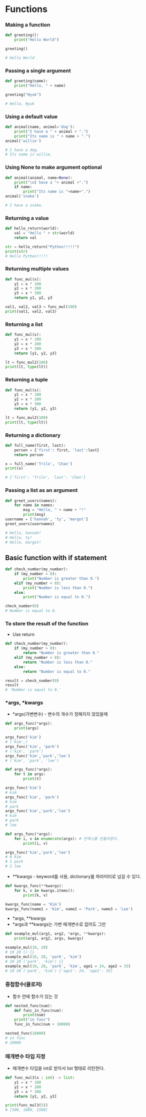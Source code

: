 # Functions

### Making a function
```python
def greeting():
    print("Hello World")

greeting()

# Hello World
```

### Passing a single argument
```python
def greeting(name):
    print("Hello, " + name)

greeting("Hyuk")

# Hello, Hyuk
```

### Using a default value
```python
def animal(name, animal='dog'):
    print("I have a " + animal + ".")
    print("Its name is " + name + ".")
animal('willie')

# I have a dog.
# Its name is willie.
```

### Using None to make argument optional
```python
def animal(animal, name=None):
    print("\nI have a "+ animal +".")
    if name:
        print("Its name is "+name+".")
animal('snake')

# I have a snake.
```

### Returning a value
```python
def hello_return(world):
    val = "Hello " + str(world)
    return val

str = hello_return("Python!!!!!")
print(str)
# Hello Python!!!!!
```

### Returning multiple values
```python
def func_mul(x):
    y1 = x * 100
    y2 = x * 200
    y3 = x * 300
    return y1, y2, y3

val1, val2, val3 = func_mul(100)
print(val1, val2, val3)
```

### Returning a list
```python
def func_mul(x):
    y1 = x * 100
    y2 = x * 200
    y3 = x * 300
    return [y1, y2, y3]

lt = func_mul2(100)
print(lt, type(lt))
```

### Returning a tuple
```python
def func_mul(x):
    y1 = x * 100
    y2 = x * 200
    y3 = x * 300
    return (y1, y2, y3)

lt = func_mul2(100)
print(lt, type(lt))
```

### Returning a dictionary
```python
def full_name(first, last):
    person = {'first': first, 'last':last}
    return person

x = full_name('Trilo', 'Chan')
print(x)

# {'first': 'Trilo', 'last': 'Chan'}
```

### Passing a list as an argument
```python
def greet_users(names):
    for name in names:
        msg = "Hello, " + name + "!"
        print(msg)
username = ['hannah', 'ty', 'margot']
greet_users(usernames)

# Hello, hannah!
# Hello, ty!
# Hello, margot!
```

## Basic function with if statement
```python
def check_number(my_number):
    if (my_number > 0):
        print("Number is greater than 0.")
    elif (my_number < 0):
        print("Number is less than 0.")
    else:
        print("Number is equal to 0.")

check_number(0)
# Number is equal to 0.
```
### To store the result of the function
* Use return
```python
def check_number(my_number):
    if (my_number > 0):
        return "Number is greater than 0."
    elif (my_number < 0):
        return "Number is less than 0."
    else:
        return "Number is equal to 0."

result = check_number(0)
result
# 'Number is equal to 0.'
```

### *args, *kwargs
* *args(가변변수) - 변수의 개수가 정해지지 않았을때
```python
def args_func(*args):
    print(args)

args_func('kim')
# ('kim',)
args_func('kim', 'park')
# ('kim', 'park')
args_func('kim','park','lee')
# ('kim', 'park', 'lee')
```

```python
def args_func(*args):
    for t in args:
        print(t)

args_func('kim')
# kim
args_func('kim', 'park')
# kim
# park
args_func('kim','park','lee')
# kim
# park
# lee
```

```python
def args_func(*args):
    for i, v in enumerate(args): # 인덱스를 만들어준다.
        print(i, v)

args_func('kim','park','lee')
# 0 kim
# 1 park
# 2 lee
```

* **kwargs - keyword를 사용, dictionary를 파라미터로 넘길 수 있다.
```python
def kwargs_func(**kwargs):
    for k, v in kwargs.items():
        print(k, v)

kwargs_func(name = 'Kim')
kwargs_func(name1 = 'Kim', name2 = 'Park', name3 = 'Lee')
```

* *args, **kwargs
* *args과 **kwargs는 가변 매개변수로 없어도 그만
```python
def example_mul(arg1, arg2, *args, **kwargs):
    print(arg1, arg2, args, kwargs)

example_mul(10, 20)
# 10 20 () {}
example_mul(10, 20, 'park', 'kim')
# 10 20 ('park', 'kim') {}
example_mul(10, 20, 'park', 'kim', age1 = 24, age2 = 35)
# 10 20 ('park', 'kim') {'age1': 24, 'age2': 35}
```

### 중첩함수(클로저)
* 함수 안에 함수가 있는 것
```python
def nested_func(num):
    def func_in_func(num):
        print(num)
    print("in func")
    func_in_func(num + 10000)

nested_func(10000)
# in func
# 20000
```

### 매개변수 타입 지정
* 매개변수 타입을 int로 받아서 list 형태로 리턴한다.
```python
def func_mul3(x : int) -> list:
    y1 = x * 100
    y2 = x * 200
    y3 = x * 300
    return [y1, y2, y3]

print(func_mul3(5))
# [500, 1000, 1500]
```
